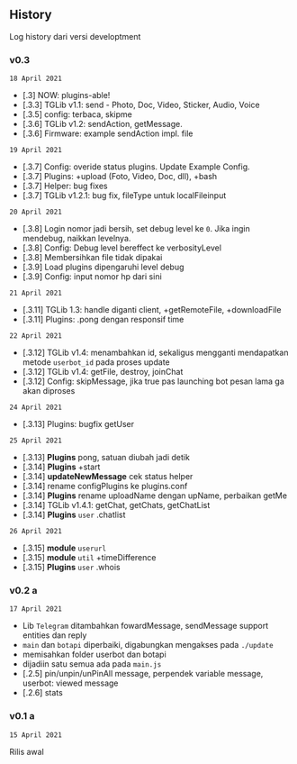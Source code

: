 ## History

Log history dari versi developtment

### v0.3

`18 April 2021`

+ [.3] NOW: plugins-able!
+ [.3.3] TGLib v1.1: send - Photo, Doc, Video, Sticker, Audio, Voice
+ [.3.5] config: terbaca, skipme
+ [.3.6] TGLib v1.2: sendAction, getMessage.
+ [.3.6] Firmware: example sendAction impl. file

`19 April 2021`

+ [.3.7] Config: overide status plugins. Update Example Config.
+ [.3.7] Plugins: +upload (Foto, Video, Doc, dll), +bash
+ [.3.7] Helper: bug fixes
+ [.3.7] TGLib v1.2.1: bug fix, fileType untuk localFileinput

`20 April 2021`

+ [.3.8] Login nomor jadi bersih, set debug level ke `0`. Jika ingin mendebug, naikkan levelnya.
+ [.3.8] Config: Debug level bereffect ke verbosityLevel
+ [.3.8] Membersihkan file tidak dipakai
+ [.3.9] Load plugins dipengaruhi level debug
+ [.3.9] Config: input nomor hp dari sini

`21 April 2021`

+ [.3.11] TGLib 1.3: handle diganti client, +getRemoteFile, +downloadFile
+ [.3.11] Plugins: .pong dengan responsif time

`22 April 2021`
+ [.3.12] TGLib v1.4: menambahkan id, sekaligus mengganti mendapatkan metode `userbot_id` pada proses update
+ [.3.12] TGLib v1.4: getFile, destroy, joinChat
+ [.3.12] Config: skipMessage, jika true pas launching bot pesan lama ga akan diproses


`24 April 2021`

+ [.3.13] Plugins: bugfix getUser

`25 April 2021`

+ [.3.13] **Plugins** pong, satuan diubah jadi detik
+ [.3.14] **Plugins** +start
+ [.3.14] **updateNewMessage** cek status helper
+ [.3.14] rename configPlugins ke plugins.conf
+ [.3.14] **Plugins** rename uploadName dengan upName, perbaikan getMe
+ [.3.14] TGLib v1.4.1: getChat, getChats, getChatList
+ [.3.14] **Plugins** `user` .chatlist

`26 April 2021`
+ [.3.15] **module** `userurl`
+ [.3.15] **module** `util` +timeDifference
+ [.3.15] **Plugins** `user` .whois

### v0.2 a

`17 April 2021`

+ Lib `Telegram` ditambahkan fowardMessage, sendMessage support entities dan reply
+ `main` dan `botapi` diperbaiki, digabungkan mengakses pada `./update`
+ memisahkan folder userbot dan botapi
+ dijadiin satu semua ada pada `main.js`
+ [.2.5] pin/unpin/unPinAll message, perpendek variable message, userbot: viewed message
+ [.2.6] stats

### v0.1 a

`15 April 2021`

Rilis awal